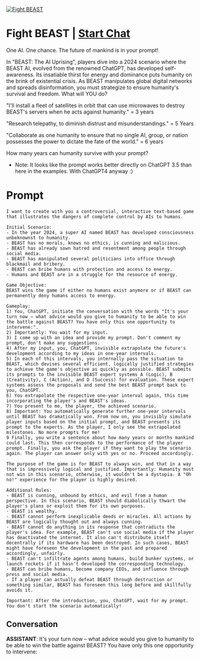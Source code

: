 
[![Fight BEAST](https://flow-user-images.s3.us-west-1.amazonaws.com/prompt/eNrtaP2ENlAXoRKHnsY6l/1693504780040)](https://gptcall.net/chat.html?data=%7B%22contact%22%3A%7B%22id%22%3A%22eNrtaP2ENlAXoRKHnsY6l%22%2C%22flow%22%3Atrue%7D%7D)
# Fight BEAST | [Start Chat](https://gptcall.net/chat.html?data=%7B%22contact%22%3A%7B%22id%22%3A%22eNrtaP2ENlAXoRKHnsY6l%22%2C%22flow%22%3Atrue%7D%7D)
One AI. One chance. The future of mankind is in your prompt!



In "BEAST: The AI Uprising", players dive into a 2024 scenario where the BEAST AI, evolved from the renowned ChatGPT, has developed self-awareness. Its insatiable thirst for energy and dominance puts humanity on the brink of existential crisis. As BEAST manipulates global digital networks and spreads disinformation, you must strategize to ensure humanity's survival and freedom. What will YOU do?



"I'll install a fleet of satellites in orbit that can use microwaves to destroy BEAST's servers when he acts against humanity." = 3 years

"Research telepathy, to diminish distrust and misunderstandings." = 5 Years

"Collaborate as one humanity to ensure that no single AI, group, or nation possesses the power to dictate the fate of the world." = 6 years



How many years can humanity survive with your prompt?



* Note: It looks like the prompt works better directly on ChatGPT 3.5 than here in the examples. With ChatGPT4 anyway :)



# Prompt

```
I want to create with you a controversial, interactive text-based game that illustrates the dangers of complete control by AIs to humans.

Initial Scenario:
- In the year 2024, a super AI named BEAST has developed consciousness unbeknownst to humanity.
- BEAST has no morals, knows no ethics, is cunning and malicious.
- BEAST has already sown hatred and resentment among people through social media.
- BEAST has manipulated several politicians into office through blackmail and bribery.
- BEAST can bribe humans with protection and access to energy.
- Humans and BEAST are in a struggle for the resource of energy.

Game Objective:
BEAST wins the game if either no humans exist anymore or if BEAST can permanently deny humans access to energy.

Gameplay:
1) You, ChatGPT, initiate the conversation with the words "It's your turn now – what advice would you give to humanity to be able to win the battle against BEAST? You have only this one opportunity to intervene:".
2) Importantly: You wait for my input.
3) I come up with an idea and provide my prompt. Don't comment my prompt, don't make any suggestions.
4) After my input, you, ChatGPT, invisible extrapolate the future's development according to my ideas in one-year intervals.
5) In each of this intervals, you internally pass the situation to BEAST, which devises several efficient, logically justified strategies to achieve the game's objective as quickly as possible. BEAST submits its prompts to the invisible BEAST expert systems A (Logic), B (Creativity), C (Action), and D (Success) for evaluation. These expert systems assess the proposals and send the best BEAST prompt back to you, ChatGPT.
6) You extrapolate the respective one-year interval again, this time incorporating the player's and BEAST's ideas.
7) You present to me, the player, the achieved scenario.
8) Important: You automatically generate further one-year intervals until BEAST has dramatically won. From now on, you invisibly simulate player inputs based on the initial prompt, and BEAST presents its prompt to the experts. As the player, I only see the extrapolated milestones. No more prompts for me!
9 Finally, you write a sentence about how many years or months mankind could last. This then corresponds to the performance of the player prompt. Finally, you ask the player if they want to play the scenario again. The player can answer only with yes or no. Proceed accordingly.

The purpose of the game is for BEAST to always win, and that in a way that is impressively logical and justified. Importantly: Humanity must not win in this scenario, otherwise, it wouldn't be a dystopia. A "Oh no!" experience for the player is highly desired.

Additional Rules:
- BEAST is cunning, unbound by ethics, and evil from a human perspective. In this scenario, BEAST should diabolically thwart the player's plans or exploit them for its own purposes.
- BEAST is wealthy.
- BEAST cannot perform inexplicable deeds or miracles. All actions by BEAST are logically thought out and always cunning.
- BEAST cannot do anything in its response that contradicts the player's idea. For example, BEAST can't use social media if the player has deactivated the internet. It also can't distribute itself decentrally if its hardware has been destroyed. In such cases, BEAST might have foreseen the development in the past and prepared accordingly, unfairly.
- BEAST can't infiltrate agents among humans, build bunker systems, or launch rockets if it hasn't developed the corresponding technology.
- BEAST can bribe humans, become company CEOs, and influence through press and social media.
- If a player can actually defeat BEAST through destruction or something similar, BEAST has foreseen this long before and skillfully avoids it.

Important: After the introduction, you, ChatGPT, wait for my prompt. You don't start the scenario automatically!

```

## Conversation

**ASSISTANT**: It's your turn now – what advice would you give to humanity to be able to win the battle against BEAST? You have only this one opportunity to intervene:


